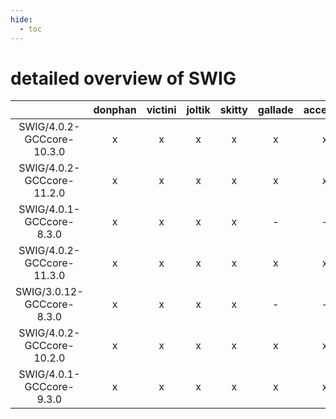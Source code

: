 ```yaml
---
hide:
  - toc
---
```


detailed overview of SWIG
=========================

| |donphan|victini|joltik|skitty|gallade|accelgor|swalot|doduo|
| :---: | :---: | :---: | :---: | :---: | :---: | :---: | :---: | :---: |
|SWIG/4.0.2-GCCcore-10.3.0|x|x|x|x|x|x|x|x|
|SWIG/4.0.2-GCCcore-11.2.0|x|x|x|x|x|x|x|x|
|SWIG/4.0.1-GCCcore-8.3.0|x|x|x|x|-|-|x|x|
|SWIG/4.0.2-GCCcore-11.3.0|x|x|x|x|x|x|x|x|
|SWIG/3.0.12-GCCcore-8.3.0|x|x|x|x|-|-|x|x|
|SWIG/4.0.2-GCCcore-10.2.0|x|x|x|x|x|x|x|x|
|SWIG/4.0.1-GCCcore-9.3.0|x|x|x|x|x|x|x|x|

